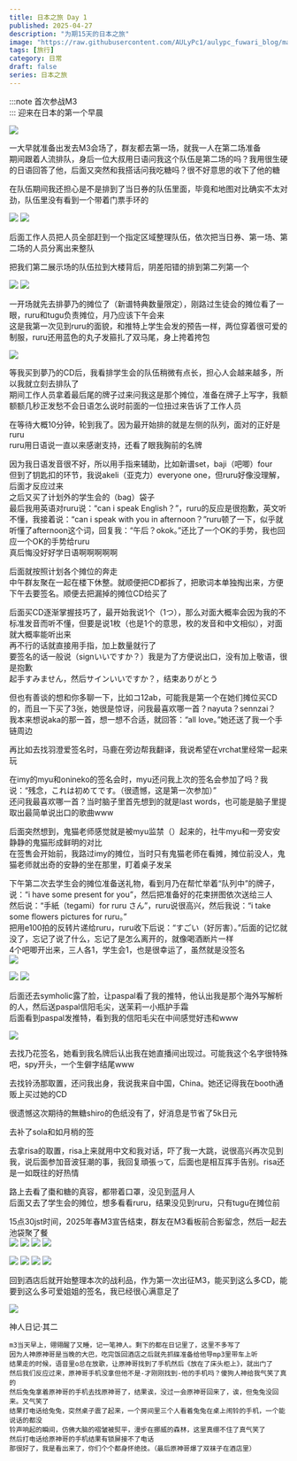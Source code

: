 ```yaml
---
title: 日本之旅 Day 1
published: 2025-04-27
description: "为期15天的日本之旅"
image: "https://raw.githubusercontent.com/AULyPc1/aulypc_fuwari_blog/main/picture/mypic/data/japan_trip/day1_27/IMG_20250427_191607.webp"
tags: [旅行]
category: 日常
draft: false
series: 日本之旅
---
```

:::note
首次参战M3  
:::
迎来在日本的第一个早晨  

![](https://raw.githubusercontent.com/AULyPc1/aulypc_fuwari_blog/main/picture/mypic/data/japan_trip/day1_27/IMG_20250427_062053.webp)

一大早就准备出发去M3会场了，群友都去第一场，就我一人在第二场准备  
期间跟着人流排队，身后一位大叔用日语问我这个队伍是第二场的吗？我用很生硬的日语回答了他，后面又突然和我搭话问我吃糖吗？很不好意思的收下了他的糖  

在队伍期间我还担心是不是排到了当日券的队伍里面，毕竟和地图对比确实不太对劲，队伍里没有看到一个带着门票手环的  

![](https://raw.githubusercontent.com/AULyPc1/aulypc_fuwari_blog/main/picture/mypic/data/japan_trip/day1_27/IMG_20250427_082225.webp)
![](https://raw.githubusercontent.com/AULyPc1/aulypc_fuwari_blog/main/picture/mypic/data/japan_trip/day1_27/IMG_20250427_075836.webp)

后面工作人员把人员全部赶到一个指定区域整理队伍，依次把当日券、第一场、第二场的人员分离出来整队  

把我们第二展示场的队伍拉到大楼背后，阴差阳错的排到第二列第一个  

![](https://raw.githubusercontent.com/AULyPc1/aulypc_fuwari_blog/main/picture/mypic/data/japan_trip/day1_27/IMG_20250427_085411.webp)
![](https://raw.githubusercontent.com/AULyPc1/aulypc_fuwari_blog/main/picture/mypic/data/japan_trip/day1_27/IMG_20250427_151112.webp)

一开场就先去排夢乃的摊位了（新谱特典数量限定），刚路过生徒会的摊位看了一眼，ruru和tugu负责摊位，月乃应该下午会来  
这是我第一次见到ruru的面貌，和推特上学生会发的预告一样，两位穿着很可爱的制服，ruru还用蓝色的丸子发箍扎了双马尾，身上挎着挎包  

![](https://raw.githubusercontent.com/AULyPc1/aulypc_fuwari_blog/main/picture/mypic/data/japan_trip/day1_27/GpgSooebcAA6MJ2.webp)

等我买到夢乃的CD后，我看排学生会的队伍稍微有点长，担心人会越来越多，所以我就立刻去排队了  
期间工作人员拿着最后尾的牌子过来问我这是那个摊位，准备在牌子上写字，我额额额几秒正发愁不会日语怎么说时前面的一位扭过来告诉了工作人员  

在等待大概10分钟，轮到我了。因为最开始排的就是左侧的队列，面对的正好是ruru  
ruru用日语说一直以来感谢支持，还看了眼我胸前的名牌  

因为我日语发音很不好，所以用手指来辅助，比如新谱set，baji（吧唧）four  
但到了钥匙扣的环节，我说akeli（亚克力）everyone one，但ruru好像没理解，后面才反应过来  
之后又买了计划外的学生会的（bag）袋子  
最后我用英语对ruru说：“can i speak English？”，ruru的反应是很抱歉，英文听不懂，我接着说：“can i speak with you in afternoon？”ruru顿了一下，似乎就听懂了afternoon这个词，回复我：“午后？okok。”还比了一个OK的手势，我也回应一个OK的手势给ruru  
真后悔没好好学日语啊啊啊啊啊  

后面就按照计划各个摊位的奔走  
中午群友聚在一起在楼下休整。就顺便把CD都拆了，把歌词本单独掏出来，方便下午去要签名。顺便去把漏掉的摊位CD给买了  

后面买CD逐渐掌握技巧了，最开始我说1个（1つ），那么对面大概率会因为我的不标准发音而听不懂，但要是说1枚（也是1个的意思，枚的发音和中文相似），对面就大概率能听出来  
再不行的话就直接用手指，加上数量就行了  
要签名的话一般说（signいいですか？）我是为了方便说出口，没有加上敬语，很是抱歉  
起手すみません，然后サインいいですか？，结束ありがとう  

但也有善谈的想和你多聊一下，比如コ12ab，可能我是第一个在她们摊位买CD的，而且一下买了3张，她很是惊讶，问我最喜欢哪一首？nayuta？sennzai？  
我本来想说aka的那一首，想一想不合适，就回答：“all love。”她还送了我一个手链周边  

再比如去找羽澄爱签名时，马鹿在旁边帮我翻译，我说希望在vrchat里经常一起来玩  

在imy的myu和onineko的签名会时，myu还问我上次的签名会参加了吗？我说：“残念，これは初めてです。（很遗憾，这是第一次参加）”  
还问我最喜欢哪一首？当时脑子里首先想到的就是last words，也可能是脑子里提取出最简单说出口的歌曲www  

后面突然想到，鬼猫老师感觉就是被myu监禁（）起来的，社牛myu和一旁安安静静的鬼猫形成鲜明的对比  
在签售会开始前，我路过imy的摊位，当时只有鬼猫老师在看摊，摊位前没人，鬼猫老师就出奇的安静的坐在那里，盯着桌子发呆  

下午第二次去学生会的摊位准备送礼物，看到月乃在帮忙举着“队列中”的牌子，说：“i have some present for you”，然后把准备好的花束拼图依次送给三人  
然后说：“手紙（tegami）for ruru さん”，ruru说很高兴，然后我说：“i take some flowers pictures for ruru。”  
把用e100拍的反转片递给ruru，ruru收下后说：“すごい（好厉害）。”后面的记忆就没了，忘记了说了什么，忘记了是怎么离开的，就像喝酒断片一样  
4个吧唧开出来，三人各1，学生会1，也是很幸运了，虽然就是没签名  
![](https://raw.githubusercontent.com/AULyPc1/aulypc_fuwari_blog/main/picture/mypic/data/japan_trip/day1_27/DSC_0788.webp)

![](https://raw.githubusercontent.com/AULyPc1/aulypc_fuwari_blog/main/picture/mypic/data/japan_trip/day1_27/IMG_20250424_163010.webp)
![](https://raw.githubusercontent.com/AULyPc1/aulypc_fuwari_blog/main/picture/mypic/data/japan_trip/day1_27/IMG_20250427_123318.webp)


后面还去symholic露了脸，让paspal看了我的推特，他认出我是那个海外写解析的人，然后送paspal信阳毛尖，送茉莉一小瓶护手霜  
后面看到paspal发推特，看到我的信阳毛尖在中间感觉好违和www  

![](https://raw.githubusercontent.com/AULyPc1/aulypc_fuwari_blog/main/picture/mypic/data/japan_trip/day1_27/present.webp)

去找乃花签名，她看到我名牌后认出我在她直播间出现过。可能我这个名字很特殊吧，spy开头，一个生僻字结尾www  

去找铃汤那取置，还问我出身，我说我来自中国，China。她还记得我在booth通贩上买过她的CD  

很遗憾这次期待的無糖shiro的色纸没有了，好消息是节省了5k日元  

去补了sola和如月梢的签  

去拿risa的取置，risa上来就用中文和我对话，吓了我一大跳，说很高兴再次见到我，说后面参加音波狂潮的事，我回复頑張って，后面也是相互挥手告别。risa还是一如既往的好热情  

路上去看了棗和糖的真容，都带着口罩，没见到蓝月人  
后面又去了学生会的摊位，想多看看ruru，结果没见到ruru，只有tugu在摊位前  

15点30jst时间，2025年春M3宣告结束，群友在M3看板前合影留念，然后一起去池袋聚了餐  
![](https://raw.githubusercontent.com/AULyPc1/aulypc_fuwari_blog/main/picture/mypic/data/japan_trip/day1_27/1747167430526.webp)
![](https://raw.githubusercontent.com/AULyPc1/aulypc_fuwari_blog/main/picture/mypic/data/japan_trip/day1_27/1747167458611.webp)
![](https://raw.githubusercontent.com/AULyPc1/aulypc_fuwari_blog/main/picture/mypic/data/japan_trip/day1_27/Image_106938834927912.webp)
![](https://raw.githubusercontent.com/AULyPc1/aulypc_fuwari_blog/main/picture/mypic/data/japan_trip/day1_27/Image_112099831328527.webp)

![](https://raw.githubusercontent.com/AULyPc1/aulypc_fuwari_blog/main/picture/mypic/data/japan_trip/day1_27/IMG_20250427_172331.webp)
![](https://raw.githubusercontent.com/AULyPc1/aulypc_fuwari_blog/main/picture/mypic/data/japan_trip/day1_27/IMG_20250427_172743.webp)
![](https://raw.githubusercontent.com/AULyPc1/aulypc_fuwari_blog/main/picture/mypic/data/japan_trip/day1_27/IMG_20250427_180035.webp)
![](https://raw.githubusercontent.com/AULyPc1/aulypc_fuwari_blog/main/picture/mypic/data/japan_trip/day1_27/IMG_20250427_180710.webp)

回到酒店后就开始整理本次的战利品，作为第一次出征M3，能买到这么多CD，能要到这么多可爱姐姐的签名，我已经很心满意足了  

![](https://raw.githubusercontent.com/AULyPc1/aulypc_fuwari_blog/main/picture/mypic/data/japan_trip/day1_27/IMG_20250427_210015.webp)

神人日记·其二  
```
m3当天早上，翎翎醒了又睡，记一笔神人。剩下的都在日记里了，这里不多写了  
因为人神原神哥是当晚的大巴，吃完饭回酒店之后就先抓碟准备给他导mp3里带车上听  
结果走的时候，语音里o总在放歌，让原神哥找到了手机然后《放在了床头柜上》，就出门了  
然后我们反应过来，原神哥手机没拿但他不是-才刚刚找到-他的手机吗？傻狗人神给我气笑了真的  
然后兔兔拿着原神哥的手机去找原神哥了，结果诶，没过一会原神哥回来了，诶，但兔兔没回来。又气笑了  
结果打电话给兔兔，突然桌子震了起来，一个房间里三个人看着兔兔在桌上闹铃的手机，一个能说话的都没  
铃声响起的瞬间，仿佛大脑的褶皱被熨平，漫步在挪威的森林，这里真绷不住了真气笑了  
然后打电话给原神哥的手机结果有锁屏接不了电话  
那很好了，我是看出来了，你们个个都身怀绝技。（最后原神哥爆了双袜子在酒店里）  
```